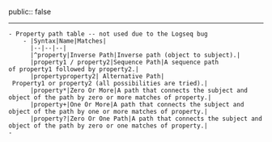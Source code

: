 public:: false

- ---
	- Property path table -- not used due to the Logseq bug
		- |Syntax|Name|Matches|
		  |--|--|--|
		  |^property|Inverse Path|Inverse path (object to subject).|
		  |property1 / property2|Sequence Path|A sequence path of property1 followed by property2.|
		  |propertyproperty2| Alternative Path| Property1 or property2 (all possibilities are tried).|
		  |property*|Zero Or More|A path that connects the subject and object of the path by zero or more matches of property.|
		  |property+|One Or More|A path that connects the subject and object of the path by one or more matches of property.|
		  |property?|Zero Or One Path|A path that connects the subject and object of the path by zero or one matches of property.|
	-